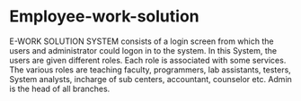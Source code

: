 # Employee-work-solution
E-WORK SOLUTION SYSTEM consists of a login screen from which the users and administrator could logon in to the system. In this System, the users are given different roles. Each role is associated with some services. The various roles are teaching faculty, programmers, lab assistants, testers, System analysts, incharge of sub centers, accountant, counselor etc. Admin is the head of all branches.
